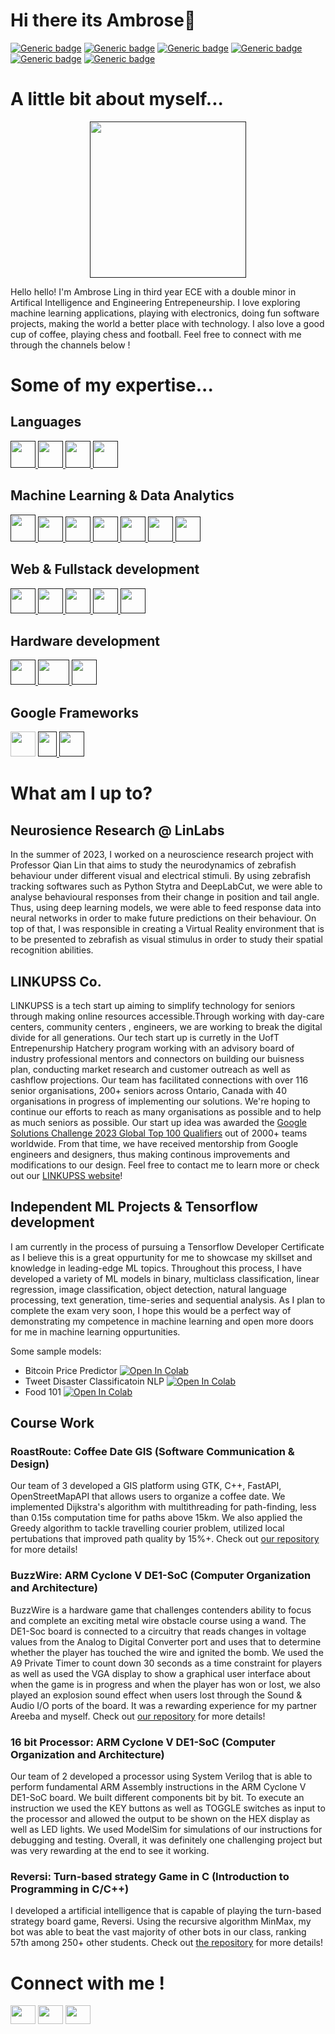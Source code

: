 
# Hi there its Ambrose👋

[![Generic badge](https://img.shields.io/badge/Software_Development-YES-<COLOR>.svg)](https://shields.io/)
[![Generic badge](https://img.shields.io/badge/Machine_Learning-YES-<COLOR>.svg)](https://shields.io/)
[![Generic badge](https://img.shields.io/badge/Full_Stack-YES-<COLOR>.svg)](https://shields.io/)
[![Generic badge](https://img.shields.io/badge/Brain_Computer_Interfaces-YES-<COLOR>.svg)](https://shields.io/)
[![Generic badge](https://img.shields.io/badge/Entrepenur-YES-<COLOR>.svg)](https://shields.io/)
[![Generic badge](https://img.shields.io/badge/Seeking_For_Internship_Oppurtunities_2023-YES-<COLOR>.svg)](https://shields.io/)


# A little bit about myself...
<p align="center">
        <a href="" target="_blank" rel="noreferrer">
    <img
      src="https://github.com/ambroseling/ambroseling/assets/93873940/bb0370c1-1fe1-40cb-ac54-ce241ae59657"
      alt=""
      width="250"
      height="250"
    />
  </a> 
</p>

Hello hello! I'm Ambrose Ling in third year ECE with a double minor in Artifical Intelligence and Engineering Entrepeneurship.
I love exploring machine learning applications, playing with electronics, doing fun software projects, making the world a better place with technology. I also love a good cup of coffee, playing chess and football. Feel free to connect with me through the channels below !


# Some of my expertise...
## Languages
<p align="left">
    <a href="" target="_blank" rel="noreferrer">
    <img
      src="https://github.com/ambroseling/ambroseling/assets/93873940/96d50cc4-ad77-4a4f-9054-ba6d68b4ed86"
      alt=""
      width="40"
      height="43"
    />
  </a>  
        <a href="" target="_blank" rel="noreferrer">
    <img
      src="https://github.com/ambroseling/ambroseling/assets/93873940/b2739b75-53b8-4070-bd3e-74abf82a8a3e"
      alt=""
      width="40"
      height="43"
    />
  </a> 
            <a href="" target="_blank" rel="noreferrer">
    <img
      src="https://github.com/ambroseling/ambroseling/assets/93873940/e93cf919-ae42-4d76-a70a-9ea3f55bc502"
      alt=""
      width="40"
      height="43"
    />
  </a> 
            <a href="" target="_blank" rel="noreferrer">
    <img
      src="https://github.com/ambroseling/ambroseling/assets/93873940/03f658af-6426-4c55-807a-bb8ee2de805b"
      alt=""
      width="40"
      height="43"
    />
  </a> 
</p>

## Machine Learning & Data Analytics
<p align="left">
  <a href="" target="_blank" rel="noreferrer">
    <img
      src="https://github.com/ambroseling/ambroseling/assets/93873940/55bc949e-e7d4-4853-9e38-ba8ed90fb7b5"
      alt=""
      width="40"
      height="43"
    />
  </a>
    <a href="" target="_blank" rel="noreferrer">
    <img
      src="https://github.com/ambroseling/ambroseling/assets/93873940/5db34c4e-6c40-40ba-94ab-7489d060fa2e"
      alt=""
      width="40"
      height="40"
    />
  </a>
    </a>
    <a href="" target="_blank" rel="noreferrer">
    <img
      src="https://github.com/ambroseling/ambroseling/assets/93873940/a43ed181-6100-42a2-bfcd-30a796ae8c25"
      alt=""
      width="40"
      height="40"
    />
  </a>
      </a>
    <a href="" target="_blank" rel="noreferrer">
    <img
      src="https://github.com/ambroseling/ambroseling/assets/93873940/7ea94b88-0407-4844-aa31-6d10fa4f26ea"
      alt=""
      width="40"
      height="40"
    />
  </a>
     <a href="" target="_blank" rel="noreferrer">
    <img
      src="https://github.com/ambroseling/ambroseling/assets/93873940/158db025-313d-46be-93c0-d20b301eb78d"
      alt=""
      width="40"
      height="40"
    />
  </a>
       <a href="" target="_blank" rel="noreferrer">
    <img
      src="https://github.com/ambroseling/ambroseling/assets/93873940/7990333b-d359-4a0b-bf8f-d9bceaa48f96"
      alt=""
      width="40"
      height="40"
    />
  </a>
         <a href="" target="_blank" rel="noreferrer">
    <img
      src="https://github.com/ambroseling/ambroseling/assets/93873940/7a3bda96-c3a9-4424-8523-ef891124b610"
      alt=""
      width="40"
      height="40"
    />
  </a>
  </p>
  
## Web & Fullstack development
<p align = "left">
       <a href="" target="_blank" rel="noreferrer">
    <img
      src="https://github.com/ambroseling/ambroseling/assets/93873940/7b86df53-2019-4d07-be74-181ad5723242"
      alt=""
      width="40"
      height="40"
    />
  </a>
        <a href="" target="_blank" rel="noreferrer">
    <img
      src="https://github.com/ambroseling/ambroseling/assets/93873940/c63d77f0-1c34-4cbe-9d66-dcdbe0128107"
      alt=""
      width="40"
      height="40"
    />
  </a>
        <a href="" target="_blank" rel="noreferrer">
    <img
      src="https://github.com/ambroseling/ambroseling/assets/93873940/d50cca0b-215b-4054-8c9b-4b1e4eec2c77"
      alt=""
      width="40"
      height="40"
    />
  </a>
          <a href="" target="_blank" rel="noreferrer">
    <img
      src="https://github.com/ambroseling/ambroseling/assets/93873940/ffe12b14-70a0-4e12-9409-aaf52093c969"
      alt=""
      width="40"
      height="40"
    />
   <a href="" target="_blank" rel="noreferrer">
    <img
      src="https://github.com/ambroseling/ambroseling/assets/93873940/18fb2333-fa77-4c6c-8f2c-0c95b8964fa7"
      alt=""
      width="40"
      height="40"
    />
  </a>
</p>
              
## Hardware development
<p align="left">
       <a href="" target="_blank" rel="noreferrer">
    <img
      src="https://github.com/ambroseling/ambroseling/assets/93873940/57e79e21-c2b5-4ab9-a324-ead6b63fde01"
      alt=""
      width="40"
      height="40"
    />
  </a>
         <a href="" target="_blank" rel="noreferrer">
    <img
      src="https://github.com/ambroseling/ambroseling/assets/93873940/90fe9c7d-4238-484a-84e3-8a390044b25f"
      alt=""
      width="50"
      height="40"
    />
  </a>
      <a href="" target="_blank" rel="noreferrer">
    <img
      src="https://github.com/ambroseling/ambroseling/assets/93873940/162a00ea-9059-4a73-bd43-0ee0dafe5d6b"
      alt=""
      width="40"
      height="40"
    />
  </a>
</p>

## Google Frameworks
<p align="left>
          <a href="" target="_blank" rel="noreferrer">
    <img
      src="https://github.com/ambroseling/ambroseling/assets/93873940/dd4f008d-d30d-43b7-ad0e-44fcac45f75d"
      alt=""
      width="40"
      height="40"
    />
  </a> 
            <a href="" target="_blank" rel="noreferrer">
    <img
      src="https://github.com/ambroseling/ambroseling/assets/93873940/c30bc494-365f-427f-a551-9b69c4d3977a"
      alt=""
      width="30"
      height="40"
    />
  </a> 
              <a href="" target="_blank" rel="noreferrer">
    <img
      src="https://github.com/ambroseling/ambroseling/assets/93873940/e6d57543-0af4-4f50-983d-2c81c19acf5c"
      alt=""
      width="40"
      height="40"
    />
  </a> 
</p>

# What am I up to?

## Neurosience Research @ LinLabs
In the summer of 2023, I worked on a neuroscience research project with Professor Qian Lin that aims to study the neurodynamics of zebrafish behaviour under different visual and electrical stimuli. By using zebrafish tracking softwares such as Python Stytra and DeepLabCut, we were able to analyse behavioural responses from their change in position and tail angle. Thus, using deep learning models, we were able to feed response data into neural networks in order to make future predictions on their behaviour. On top of that, I was responsible in creating a Virtual Reality environment that is to be presented to zebrafish as visual stimulus in order to study their spatial recognition abilities.

## LINKUPSS Co.
LINKUPSS is a tech start up aiming to simplify technology for seniors through making online resources accessible.Through working with day-care centers, community centers , engineers, we are working to break the digital divide for all generations.
Our tech start up is curretly in the UofT Entrepenurship Hatchery program working with an advisory board of industry professional mentors and connectors on building our buisness plan, conducting market research and customer outreach as well as cashflow projections. Our team has facilitated connections with over 116 senior organisations, 200+ seniors across Ontario, Canada with 40 organisations in progress of implementing our solutions. We're hoping to continue our efforts to reach as many organisations as possible and to help as much seniors as possible. Our start up idea was awarded the [Google Solutions Challenge 2023 Global Top 100 Qualifiers](https://www.youtube.com/watch?v=1npCEqfD8k4&t=15s) out of 2000+ teams worldwide. From that time, we have received mentorship from Google engineers and designers, thus making continous improvements and modifications to our design. Feel free to contact me to learn more or check out our [LINKUPSS website](https://www.linkupss.com)!


## Independent ML Projects & Tensorflow development
I am currently in the process of pursuing a Tensorflow Developer Certificate as I believe this is a great oppurtunity for me to showcase my skillset and knowledge in leading-edge ML topics. Throughout this process, I have developed a variety of ML models in binary, multiclass classification, linear regression, image classification, object detection, natural language processing, text generation, time-series and sequential analysis. As I plan to complete the exam very soon, I hope this would be a perfect way of demonstrating my competence in machine learning and open more doors for me in machine learning oppurtunities.

Some sample models:
- Bitcoin Price Predictor [![Open In Colab](https://colab.research.google.com/assets/colab-badge.svg)](https://colab.research.google.com/drive/1X2nghZTOzs9u5lgMzETvQSN4jhz7tAsy)
- Tweet Disaster Classificatoin NLP [![Open In Colab](https://colab.research.google.com/assets/colab-badge.svg)](https://colab.research.google.com/drive/13XAe8Hy_F3tCuDsWR55xzJlxI4BbihYy)
- Food 101 [![Open In Colab](https://colab.research.google.com/assets/colab-badge.svg)](https://colab.research.google.com/drive/1epo8WlfpE4FSRaQ6BIE14niTFKPZlkSt)

## Course Work
### RoastRoute: Coffee Date GIS (Software Communication & Design)
Our team of 3 developed a GIS platform using GTK, C++, FastAPI, OpenStreetMapAPI that allows users to organize a coffee date.
We implemented Dijkstra's algorithm with multithreading for path-finding, less than 0.15s computation time for paths above 15km.
We also applied the Greedy algorithm to tackle travelling courier problem, utilized local pertubations that improved path quality by 15%+.
Check out [our repository](http://ug251.eecg.utoronto.ca/wiki297s/doku.php?id=cd019:start) for more details!

### BuzzWire: ARM Cyclone V DE1-SoC (Computer Organization and Architecture)
BuzzWire is a hardware game that challenges contenders ability to focus and complete an exciting metal wire obstacle course using a wand. The DE1-Soc board is connected to a circuitry that reads changes in voltage values from the Analog to Digital Converter port and uses that to determine whether the player has touched the wire and ignited the bomb. We used the A9 Private Timer to count down 30 seconds as a time constraint for players as well as used the VGA display to show a graphical user interface about when the game is in progress and when the player has won or lost, we also played an explosion sound effect when users lost through the Sound & Audio I/O ports of the board. It was a rewarding experience for my partner Areeba and myself. Check out [our repository](https://github.com/ambroseling/BuzzWire) for more details!


### 16 bit Processor: ARM Cyclone V DE1-SoC (Computer Organization and Architecture)
Our team of 2 developed a processor using System Verilog that is able to perform fundamental ARM Assembly instructions in the ARM Cyclone V DE1-SoC board. We built different components bit by bit. To execute an instruction we used the KEY buttons as well as TOGGLE switches as input to the processor and allowed the output to be shown on the HEX display as well as LED lights. We used ModelSim for simulations of our instructions for debugging and testing. Overall, it was definitely one challenging project but was very rewarding at the end to see it working.

### Reversi: Turn-based strategy Game in C (Introduction to Programming in C/C++)
I developed a artificial intelligence that is capable of playing the turn-based strategy board game, Reversi. Using the recursive algorithm MinMax, my bot was able to beat the vast majority of other bots in our class, ranking 57th among 250+ other students. Check out [the repository](https://github.com/ambroseling/Reversi) for more details!

# Connect with me !
<p align="left">
<a href="https://www.linkedin.com/in/ambrose-ling/" target="blank"><img align="center" src="https://raw.githubusercontent.com/rahuldkjain/github-profile-readme-generator/master/src/images/icons/Social/linked-in-alt.svg" alt="" height="30" width="40" /></a>
<a href="https://www.youtube.com/channel/UCr3NDxv6PlXOAgloNPzpK8Q" target="blank"><img align="center" src="https://raw.githubusercontent.com/rahuldkjain/github-profile-readme-generator/master/src/images/icons/Social/youtube.svg" alt="" height="30" width="40" /></a>
<a href="https://discordapp.com/users/ambroseling1015" target="blank"><img align="center" src="https://raw.githubusercontent.com/rahuldkjain/github-profile-readme-generator/master/src/images/icons/Social/discord.svg" alt="" height="30" width="40" /></a>
</p>
